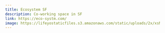 ```yaml
---
title: Ecosystem SF
description: Co-working space in SF
link: https://eco-systm.com/
image: https://lifeyostaticfiles.s3.amazonaws.com/static/uploads/2x/xsNRnb2TwCwwrpm79cTo_main%20space%20a.jpg
---
```

